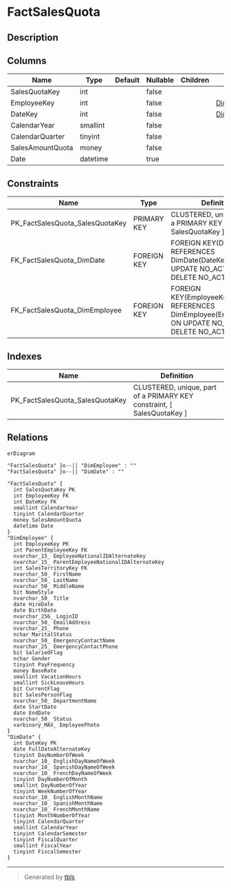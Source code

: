 # FactSalesQuota

## Description

## Columns

| Name | Type | Default | Nullable | Children | Parents | Comment |
| ---- | ---- | ------- | -------- | -------- | ------- | ------- |
| SalesQuotaKey | int |  | false |  |  |  |
| EmployeeKey | int |  | false |  | [DimEmployee](DimEmployee.md) |  |
| DateKey | int |  | false |  | [DimDate](DimDate.md) |  |
| CalendarYear | smallint |  | false |  |  |  |
| CalendarQuarter | tinyint |  | false |  |  |  |
| SalesAmountQuota | money |  | false |  |  |  |
| Date | datetime |  | true |  |  |  |

## Constraints

| Name | Type | Definition |
| ---- | ---- | ---------- |
| PK_FactSalesQuota_SalesQuotaKey | PRIMARY KEY | CLUSTERED, unique, part of a PRIMARY KEY constraint, [ SalesQuotaKey ] |
| FK_FactSalesQuota_DimDate | FOREIGN KEY | FOREIGN KEY(DateKey) REFERENCES DimDate(DateKey) ON UPDATE NO_ACTION ON DELETE NO_ACTION |
| FK_FactSalesQuota_DimEmployee | FOREIGN KEY | FOREIGN KEY(EmployeeKey) REFERENCES DimEmployee(EmployeeKey) ON UPDATE NO_ACTION ON DELETE NO_ACTION |

## Indexes

| Name | Definition |
| ---- | ---------- |
| PK_FactSalesQuota_SalesQuotaKey | CLUSTERED, unique, part of a PRIMARY KEY constraint, [ SalesQuotaKey ] |

## Relations

```mermaid
erDiagram

"FactSalesQuota" }o--|| "DimEmployee" : ""
"FactSalesQuota" }o--|| "DimDate" : ""

"FactSalesQuota" {
  int SalesQuotaKey PK
  int EmployeeKey FK
  int DateKey FK
  smallint CalendarYear
  tinyint CalendarQuarter
  money SalesAmountQuota
  datetime Date
}
"DimEmployee" {
  int EmployeeKey PK
  int ParentEmployeeKey FK
  nvarchar_15_ EmployeeNationalIDAlternateKey
  nvarchar_15_ ParentEmployeeNationalIDAlternateKey
  int SalesTerritoryKey FK
  nvarchar_50_ FirstName
  nvarchar_50_ LastName
  nvarchar_50_ MiddleName
  bit NameStyle
  nvarchar_50_ Title
  date HireDate
  date BirthDate
  nvarchar_256_ LoginID
  nvarchar_50_ EmailAddress
  nvarchar_25_ Phone
  nchar MaritalStatus
  nvarchar_50_ EmergencyContactName
  nvarchar_25_ EmergencyContactPhone
  bit SalariedFlag
  nchar Gender
  tinyint PayFrequency
  money BaseRate
  smallint VacationHours
  smallint SickLeaveHours
  bit CurrentFlag
  bit SalesPersonFlag
  nvarchar_50_ DepartmentName
  date StartDate
  date EndDate
  nvarchar_50_ Status
  varbinary_MAX_ EmployeePhoto
}
"DimDate" {
  int DateKey PK
  date FullDateAlternateKey
  tinyint DayNumberOfWeek
  nvarchar_10_ EnglishDayNameOfWeek
  nvarchar_10_ SpanishDayNameOfWeek
  nvarchar_10_ FrenchDayNameOfWeek
  tinyint DayNumberOfMonth
  smallint DayNumberOfYear
  tinyint WeekNumberOfYear
  nvarchar_10_ EnglishMonthName
  nvarchar_10_ SpanishMonthName
  nvarchar_10_ FrenchMonthName
  tinyint MonthNumberOfYear
  tinyint CalendarQuarter
  smallint CalendarYear
  tinyint CalendarSemester
  tinyint FiscalQuarter
  smallint FiscalYear
  tinyint FiscalSemester
}
```

---

> Generated by [tbls](https://github.com/k1LoW/tbls)
